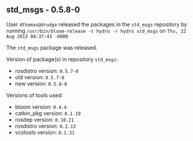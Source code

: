 ## std_msgs - 0.5.8-0

User `dthomas@drudge` released the packages in the `std_msgs` repository by running `/usr/bin/bloom-release -t hydro -r hydro std_msgs` on `Thu, 22 Aug 2013 04:37:43 -0000`

The `std_msgs` package was released.

Version of package(s) in repository `std_msgs`:
- rosdistro version: `0.5.7-0`
- old version: `0.5.7-0`
- new version: `0.5.8-0`

Versions of tools used:
- bloom version: `0.4.4`
- catkin_pkg version: `0.1.19`
- rosdep version: `0.10.21`
- rosdistro version: `0.2.13`
- vcstools version: `0.1.31`


